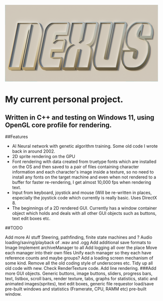 ![Nexus project logo. Just a font rendered with the text "NeXus" within the 3D application Blender.](https://github.com/DavidCradock/Nexus/blob/4b3d00e3a4ae0950816c73e66e67e34823163bb7/textures/github_social_image.png)
# My current personal project.
## Written in C++ and testing on Windows 11, using OpenGL core profile for rendering.
##Features
- AI Neural network with genetic algorithm training. Some old code I wrote back in around 2002.
- 2D sprite rendering on the GPU
- Font rendering with data created from truetype fonts which are installed on the OS and then saved to a pair of files containing character information and each character's image inside a texture, so no need to install any fonts on the target machine and even when not rendered to a buffer for faster re-rendering, I get almost 10,000 fps when rendering text.
- Input from keyboard, joystick and mouse (Will be re-written in places, especially the joystick code which currently is really basic. Uses DirectX 8.
- The beginnings of a 2D rendered GUI. Currently has a window container object which holds and deals with all other GUI objects such as buttons, text edit boxes etc.

##TODO

Add more AI stuff Steering, pathfinding, finite state machines and ?
Audio loading/saving/playback of .wav and .ogg
Add additional save formats to Image
Implement archiveManager to all
Add logging all over the place
Move each manager into their own files
Unify each manager so they each have reference counts and maybe groups?
Add a loading screen mechanism of some kind.
Remove all the old coding style of underscores etc. Tidy up all old code with new.
Check RenderTexture code.
Add line rendering.
###Add more GUI objects.
Generic buttons, image buttons, sliders, progress bars, text, listbox, scroll bars, render texture, tabs, graphs for statistics, static and animated images(sprites), text edit boxes, generic file requestor load/save pre-built windows and statistics (Framerate, CPU, RAMM etc) pre-built window.
